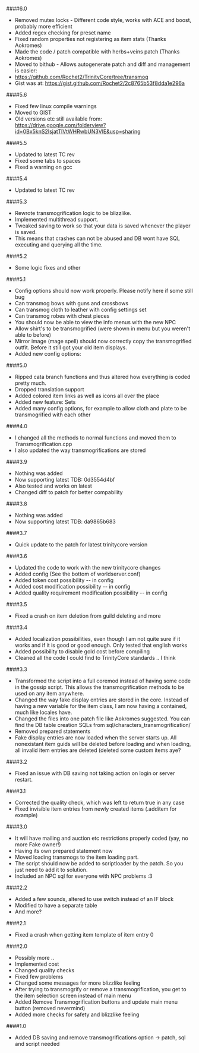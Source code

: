 ####6.0
- Removed mutex locks - Different code style, works with ACE and boost, probably more efficient
- Added regex checking for preset name
- Fixed random properties not registering as item stats (Thanks Aokromes)
- Made the code / patch compatible with herbs+veins patch (Thanks Aokromes)
- Moved to bithub - Allows autogenerate patch and diff and management is easier:
- https://github.com/Rochet2/TrinityCore/tree/transmog
- Gist was at: https://gist.github.com/Rochet2/2c8765b53f8dda1e296a

####5.6
- Fixed few linux compile warnings
- Moved to GIST
- Old versions etc still available from:
https://drive.google.com/folderview?id=0Bx5knS2IsjatTlVtWHRwbUN3VlE&usp=sharing

####5.5
- Updated to latest TC  rev
- Fixed some tabs to spaces
- Fixed a warning on gcc

####5.4
- Updated to latest TC rev

####5.3
- Rewrote transmogrification logic to be blizzlike.
- Implemented multithread support.
- Tweaked saving to work so that your data is saved whenever the player is saved.
- This means that crashes can not be abused and DB wont have SQL executing and querying all the time.

####5.2
- Some logic fixes and other

####5.1
- Config options should now work properly. Please notify here if some still bug
- Can transmog bows with guns and crossbows
- Can transmog cloth to leather with config settings set
- Can transmog robes with chest pieces
- You should now be able to view the info menus with the new NPC
- Allow shirt's to be transmogrified (were shown in menu but you weren't able to before)
- Mirror image (mage spell) should now correctly copy the transmogrified outfit. Before it still got your old item displays.
- Added new config options:

####5.0
- Ripped cata branch functions and thus altered how everything is coded pretty much.
- Dropped translation support
- Added colored item links as well as icons all over the place
- Added new feature: Sets
- Added many config options, for example to allow cloth and plate to be transmogrified with each other

####4.0
- I changed all the methods to normal functions and moved them to Transmogrification.cpp
- I also updated the way transmogrifications are stored

####3.9
- Nothing was added
- Now supporting latest TDB: 0d3554d4bf
- Also tested and works on latest
- Changed diff to patch for better compability

####3.8
- Nothing was added
- Now supporting latest TDB: da9865b683

####3.7
- Quick update to the patch for latest trinitycore version

####3.6
- Updated the code to work with the new trinitycore changes
- Added config (See the bottom of worldserver.conf)
- Added token cost possibility -- in config
- Added cost modification possibility -- in config
- Added quality requirement modification possibility -- in config

####3.5
- Fixed a crash on item deletion from guild deleting and more

####3.4
- Added localization possibilities, even though I am not quite sure if it works and if it is good or good enough. Only tested that english works
- Added possibility to disable gold cost before compiling
- Cleaned all the code I could find to TrinityCore standards .. I think

####3.3
- Transformed the script into a full coremod instead of having some code in the gossip script. This allows the transmogrification methods to be used on any item anywhere.
- Changed the way fake display entries are stored in the core. Instead of having a new variable for the item class, I am now having a contained, much like locales have.
- Changed the files into one patch file like Aokromes suggested. You can find the DB table creation SQLs from sql/characters_transmogrification/
- Removed prepared statements
- Fake display entries are now loaded when the server starts up. All nonexistant item guids will be deleted before loading and when loading, all invalid item entries are deleted (deleted some custom items aye?

####3.2
- Fixed an issue with DB saving not taking action on login or server restart.

####3.1
- Corrected the quality check, which was left to return true in any case
- Fixed invisible item entries from newly created items (.additem for example)

####3.0
- It will have mailing and auction etc restrictions properly coded (yay, no more Fake owner!)
- Having its own prepared statement now
- Moved loading transmogs to the item loading part.
- The script should now be added to scriptloader by the patch. So you just need to add it to solution.
- Included an NPC sql for everyone with NPC problems :3

####2.2
- Added a few sounds, altered to use switch instead of an IF block
- Modified to have a separate table
- And more?

####2.1
- Fixed a crash when getting item template of item entry 0

####2.0
- Possibly more ..
- Implemented cost
- Changed quality checks
- Fixed few problems
- Changed some messages for more blizzlike feeling
- After trying to transmogrify or remove a transmogrification, you get to the item selection screen instead of main menu
- Added Remove Transmogrification buttons and update main menu button (removed nevermind)
- Added more checks for safety and blizzlike feeling

####1.0
- Added DB saving and remove transmogrifications option -> patch, sql and script needed
